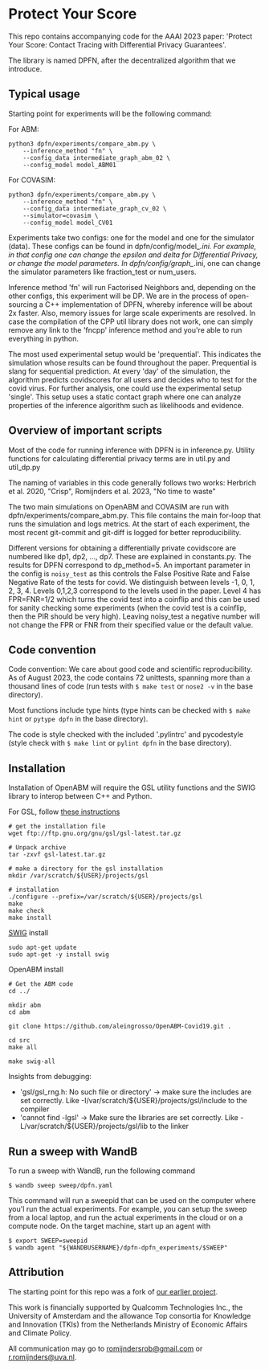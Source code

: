 # Protect Your Score

This repo contains accompanying code for the AAAI 2023 paper:
'Protect Your Score: Contact Tracing with Differential Privacy Guarantees'.

The library is named DPFN, after the decentralized algorithm that we introduce.

## Typical usage

Starting point for experiments will be the following command:

For ABM:
```
python3 dpfn/experiments/compare_abm.py \
    --inference_method "fn" \
    --config_data intermediate_graph_abm_02 \
    --config_model model_ABM01
```

For COVASIM:
```
python3 dpfn/experiments/compare_abm.py \
    --inference_method "fn" \
    --config_data intermediate_graph_cv_02 \
    --simulator=covasim \
    --config_model model_CV01
```

Experiments take two configs: one for the model and one for the simulator (data).
These configs can be found in dpfn/config/model_*.ini. For example, in that config
one can change the epsilon and delta for Differential Privacy, or change the model
parameters. In dpfn/config/graph_*.ini, one can change the simulator parameters
like fraction_test or num_users.

Inference method 'fn' will run Factorised Neighbors and, depending on the other
configs, this experiment will be DP. We are in the process of open-sourcing a
C++ implementation of DPFN, whereby inference will be about 2x faster. Also,
memory issues for large scale experiments are resolved. In case the compilation
of the CPP util library does not work, one can simply remove any link to the 'fncpp'
inference method and you're able to run everything in python.

The most used experimental setup would be 'prequential'. This indicates the simulation
whose results can be found throughout the paper. Prequential is slang for sequential
prediction. At every 'day' of the simulation, the algorithm predicts covidscores
for all users and decides who to test for the covid virus. For further analysis, one could use
the experimental setup 'single'. This setup uses a static contact graph where one can
analyze properties of the inference algorithm such as likelihoods and evidence.

## Overview of important scripts

Most of the code for running inference with DPFN is in inference.py.
Utility functions for calculating differential privacy terms are in util.py and util_dp.py

The naming of variables in this code generally follows two works:
Herbrich et al. 2020, "Crisp", Romijnders et al. 2023, "No time to waste"

The two main simulations on OpenABM and COVASIM are run with dpfn/experiments/compare_abm.py. This file
contains the main for-loop that runs the simulation and logs metrics. At the start of each experiment,
the most recent git-commit and git-diff is logged for better reproducibility.

Different versions for obtaining a differentially private covidscore are numbered like
dp1, dp2, ..., dp7. These are explained in constants.py. The results for DPFN correspond to
dp_method=5.
An important parameter in the config is `noisy_test` as this controls the False Positive Rate
and False Negative Rate of the tests for covid. We distinguish between levels -1, 0, 1, 2, 3, 4.
Levels 0,1,2,3 correspond to the levels used in the paper. Level 4 has FPR=FNR=1/2 which turns the
covid test into a coinflip and this can be used for sanity checking some experiments (when the
covid test is a coinflip, then the PIR should be very high). Leaving noisy_test a negative number
will not change the FPR or FNR from their specified value or the default value.


## Code convention

Code convention: We care about good code and scientific reproducibility. As of August 2023, the code contains
72 unittests, spanning more than a thousand lines of code (run tests with `$ make test` or `nose2 -v` in the base directory).

Most functions include type hints (type hints can be checked with `$ make hint` or `pytype dpfn` in the base directory).

The code is style checked with the included '.pylintrc' and pycodestyle (style check with `$ make lint` or `pylint dpfn` in the base directory).

## Installation

Installation of OpenABM will require the GSL utility functions and the SWIG library to interop between C++ and Python.

For GSL, follow [these instructions](https://coral.ise.lehigh.edu/jild13/2016/07/11/hello/)

```
# get the installation file
wget ftp://ftp.gnu.org/gnu/gsl/gsl-latest.tar.gz

# Unpack archive
tar -zxvf gsl-latest.tar.gz

# make a directory for the gsl installation
mkdir /var/scratch/${USER}/projects/gsl

# installation
./configure --prefix=/var/scratch/${USER}/projects/gsl
make
make check
make install
```

[SWIG](https://www.swig.org/) install
```
sudo apt-get update
sudo apt-get -y install swig
```

OpenABM install
```
# Get the ABM code
cd ../

mkdir abm
cd abm

git clone https://github.com/aleingrosso/OpenABM-Covid19.git .

cd src
make all

make swig-all
```

Insights from debugging:
  * 'gsl/gsl_rng.h: No such file or directory' -> make sure the includes are set correctly. Like -I/var/scratch/${USER}/projects/gsl/include to the compiler
  * 'cannot find -lgsl' -> Make sure the libraries are set correctly. Like -L/var/scratch/${USER}/projects/gsl/lib to the linker

## Run a sweep with WandB
To run a sweep with WandB, run the following command

`$ wandb sweep sweep/dpfn.yaml`

This command will run a sweepid that can be used on the computer where you'l run the actual experiments. For example,
you can setup the sweep from a local laptop, and run the actual experiments in the cloud or on a compute node.
On the target machine, start up an agent with

```
$ export SWEEP=sweepid
$ wandb agent "${WANDBUSERNAME}/dpfn-dpfn_experiments/$SWEEP"
```

## Attribution

The starting point for this repo was a fork of [our earlier project](https://github.com/QUVA-Lab/nttw).

This work is financially supported by Qualcomm Technologies Inc., the University of Amsterdam and the allowance Top consortia for Knowledge and Innovation (TKIs) from the Netherlands Ministry of Economic Affairs and Climate Policy.

All communication may go to romijndersrob@gmail.com or r.romijnders@uva.nl.
